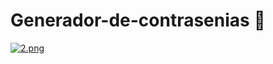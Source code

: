 # Generador-de-contrasenias :key:
[![2.png](https://i.postimg.cc/PfYz9HTS/2.png)](https://postimg.cc/23jZLPqW)

